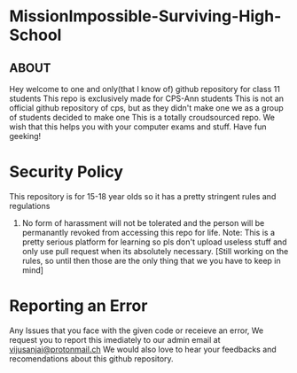 # MissionImpossible-Surviving-High-School

## ABOUT
Hey welcome to one and only(that I know of) github repository for class 11 students
This repo is exclusively made for CPS-Ann students
This is not an official github repository of cps, but as they didn't make one we as a group of students decided to make one
This is a totally croudsourced repo. 
We wish that this helps you with your computer exams and stuff.
Have fun geeking!

# Security Policy

This repository is for 15-18 year olds so it has a pretty stringent rules and regulations
1) No form of harassment will not be tolerated and the person will be permanantly revoked from accessing this repo for life.
Note:
This is a pretty serious platform for learning so pls don't upload useless stuff and only use pull request when its absolutely necessary.
[Still working on the rules, so until then those are the only thing that we you have to keep in mind]

# Reporting an Error

Any Issues that you face with the given code or receieve an error,
We request you to report this imediately to our admin email at vijusanjai@protonmail.ch
We would also love to hear your feedbacks and recomendations about this github repository.


